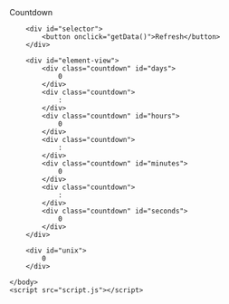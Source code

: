 <html>
	<head>
		<meta charset="UTF-8">
		<link rel="stylesheet" href="style.css">
		<title>Countdown</title>
	</head>
	<body>
		<div id="headline">
			Countdown
		</div>
		
		<div id="selector">
			<button onclick="getData()">Refresh</button>
		</div>
		
		<div id="element-view">
			<div class="countdown" id="days">
				0
			</div>
			<div class="countdown">
				:
			</div>
			<div class="countdown" id="hours">
				0
			</div>
			<div class="countdown">
				:
			</div>
			<div class="countdown" id="minutes">
				0
			</div>
			<div class="countdown">
				:
			</div>
			<div class="countdown" id="seconds">
				0
			</div>
		</div>
		
		<div id="unix">
			0
		</div>
		
	</body>
	<script src="script.js"></script>
</html>
